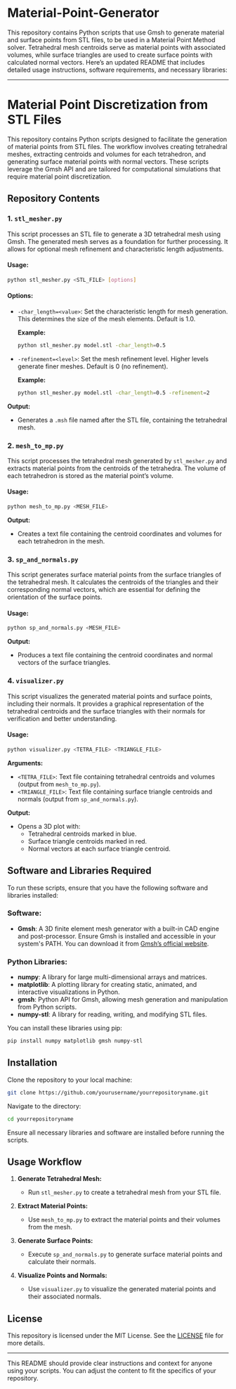 # Material-Point-Generator
This repository contains Python scripts that use Gmsh to generate material and surface points from STL files, to be used in a Material Point Method solver. Tetrahedral mesh centroids serve as material points with associated volumes, while surface triangles are used to create surface points with calculated normal vectors.
Here’s an updated README that includes detailed usage instructions, software requirements, and necessary libraries:

---

# Material Point Discretization from STL Files

This repository contains Python scripts designed to facilitate the generation of material points from STL files. The workflow involves creating tetrahedral meshes, extracting centroids and volumes for each tetrahedron, and generating surface material points with normal vectors. These scripts leverage the Gmsh API and are tailored for computational simulations that require material point discretization.

## Repository Contents

### 1. `stl_mesher.py`
This script processes an STL file to generate a 3D tetrahedral mesh using Gmsh. The generated mesh serves as a foundation for further processing. It allows for optional mesh refinement and characteristic length adjustments.

#### **Usage:**
```bash
python stl_mesher.py <STL_FILE> [options]
```
#### **Options:**
- `-char_length=<value>`: Set the characteristic length for mesh generation. This determines the size of the mesh elements. Default is 1.0.
  
  **Example:**
  ```bash
  python stl_mesher.py model.stl -char_length=0.5
  ```

- `-refinement=<level>`: Set the mesh refinement level. Higher levels generate finer meshes. Default is 0 (no refinement).
  
  **Example:**
  ```bash
  python stl_mesher.py model.stl -char_length=0.5 -refinement=2
  ```

**Output:**
- Generates a `.msh` file named after the STL file, containing the tetrahedral mesh.

### 2. `mesh_to_mp.py`
This script processes the tetrahedral mesh generated by `stl_mesher.py` and extracts material points from the centroids of the tetrahedra. The volume of each tetrahedron is stored as the material point’s volume.

#### **Usage:**
```bash
python mesh_to_mp.py <MESH_FILE>
```

**Output:**
- Creates a text file containing the centroid coordinates and volumes for each tetrahedron in the mesh.

### 3. `sp_and_normals.py`
This script generates surface material points from the surface triangles of the tetrahedral mesh. It calculates the centroids of the triangles and their corresponding normal vectors, which are essential for defining the orientation of the surface points.

#### **Usage:**
```bash
python sp_and_normals.py <MESH_FILE>
```

**Output:**
- Produces a text file containing the centroid coordinates and normal vectors of the surface triangles.

### 4. `visualizer.py`
This script visualizes the generated material points and surface points, including their normals. It provides a graphical representation of the tetrahedral centroids and the surface triangles with their normals for verification and better understanding.

#### **Usage:**
```bash
python visualizer.py <TETRA_FILE> <TRIANGLE_FILE>
```

**Arguments:**
- `<TETRA_FILE>`: Text file containing tetrahedral centroids and volumes (output from `mesh_to_mp.py`).
- `<TRIANGLE_FILE>`: Text file containing surface triangle centroids and normals (output from `sp_and_normals.py`).

**Output:**
- Opens a 3D plot with:
  - Tetrahedral centroids marked in blue.
  - Surface triangle centroids marked in red.
  - Normal vectors at each surface triangle centroid.

## Software and Libraries Required

To run these scripts, ensure that you have the following software and libraries installed:

### **Software:**
- **Gmsh**: A 3D finite element mesh generator with a built-in CAD engine and post-processor. Ensure Gmsh is installed and accessible in your system's PATH. You can download it from [Gmsh’s official website](http://gmsh.info/).

### **Python Libraries:**
- **numpy**: A library for large multi-dimensional arrays and matrices.
- **matplotlib**: A plotting library for creating static, animated, and interactive visualizations in Python.
- **gmsh**: Python API for Gmsh, allowing mesh generation and manipulation from Python scripts.
- **numpy-stl**: A library for reading, writing, and modifying STL files.

You can install these libraries using pip:

```bash
pip install numpy matplotlib gmsh numpy-stl
```

## Installation

Clone the repository to your local machine:

```bash
git clone https://github.com/yourusername/yourrepositoryname.git
```

Navigate to the directory:

```bash
cd yourrepositoryname
```

Ensure all necessary libraries and software are installed before running the scripts.

## Usage Workflow

1. **Generate Tetrahedral Mesh:**
   - Run `stl_mesher.py` to create a tetrahedral mesh from your STL file.
   
2. **Extract Material Points:**
   - Use `mesh_to_mp.py` to extract the material points and their volumes from the mesh.
   
3. **Generate Surface Points:**
   - Execute `sp_and_normals.py` to generate surface material points and calculate their normals.
   
4. **Visualize Points and Normals:**
   - Use `visualizer.py` to visualize the generated material points and their associated normals.

## License

This repository is licensed under the MIT License. See the [LICENSE](LICENSE) file for more details.

---

This README should provide clear instructions and context for anyone using your scripts. You can adjust the content to fit the specifics of your repository.
